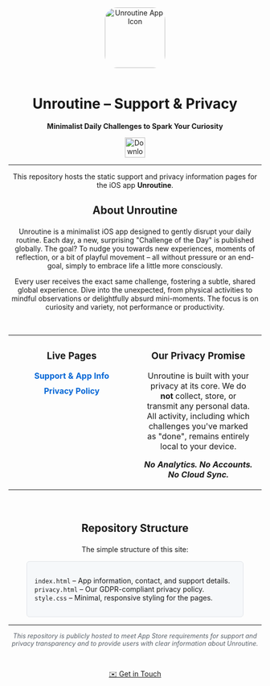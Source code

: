 <div align="center">
  <img src="YOUR_APP_ICON_URL_HERE" alt="Unroutine App Icon" width="120" height="120" style="border-radius: 20%; margin-bottom: 15px;">
  <h1>Unroutine – Support & Privacy</h1>
  <p>
    <strong>Minimalist Daily Challenges to Spark Your Curiosity</strong>
  </p>
  <p>
    <a href="YOUR_APP_STORE_LINK_HERE_WHEN_READY">
      <img src="https://developer.apple.com/assets/elements/badges/download-on-the-app-store.svg" alt="Download on the App Store" height="40">
    </a>
  </p>
</div>

<hr>

<p align="center">
  This repository hosts the static support and privacy information pages for the iOS app <strong>Unroutine</strong>.
</p>

## <p align="center">About Unroutine</p>

<p align="center">
  Unroutine is a minimalist iOS app designed to gently disrupt your daily routine. Each day, a new, surprising "Challenge of the Day" is published globally. The goal? To nudge you towards new experiences, moments of reflection, or a bit of playful movement – all without pressure or an end-goal, simply to embrace life a little more consciously.
</p>
<p align="center">
  Every user receives the exact same challenge, fostering a subtle, shared global experience. Dive into the unexpected, from physical activities to mindful observations or delightfully absurd mini-moments. The focus is on curiosity and variety, not performance or productivity.
</p>

<br>

<table width="100%">
  <tr>
    <td width="50%" valign="top">
      <h3 align="center">Live Pages</h3>
      <ul style="list-style-type: none; padding-left: 0; text-align: center;">
        <li style="margin-bottom: 10px;">
          <a href="https://julialti.github.io/Unroutine/" style="text-decoration: none; color: #0366d6; font-weight: bold;">
            Support & App Info
          </a>
        </li>
        <li>
          <a href="https://julialti.github.io/Unroutine/privacy.html" style="text-decoration: none; color: #0366d6; font-weight: bold;">
            Privacy Policy
          </a>
        </li>
      </ul>
    </td>
    <td width="50%" valign="top">
      <h3 align="center">Our Privacy Promise</h3>
      <p align="center" style="padding: 0 15px;">
        Unroutine is built with your privacy at its core. We do <strong>not</strong> collect, store, or transmit any personal data. All activity, including which challenges you've marked as "done", remains entirely local to your device.
      </p>
      <p align="center" style="font-weight: bold;">
        <em>No Analytics. No Accounts. No Cloud Sync.</em>
      </p>
    </td>
  </tr>
</table>

<br>

## <p align="center">Repository Structure</p>
<p align="center">The simple structure of this site:</p>

<div style="background-color: #f6f8fa; border: 1px solid #e1e4e8; border-radius: 6px; padding: 15px; margin: 15px auto; max-width: 400px;">
  <ul style="list-style-type: none; padding-left: 0;">
    <li><code>index.html</code> – App information, contact, and support details.</li>
    <li><code>privacy.html</code> – Our GDPR-compliant privacy policy.</li>
    <li><code>style.css</code> – Minimal, responsive styling for the pages.</li>
  </ul>
</div>

<hr>

<p align="center" style="font-size: 0.9em; color: #586069;">
  <em>This repository is publicly hosted to meet App Store requirements for support and privacy transparency and to provide users with clear information about Unroutine.</em>
</p>
<br>
<p align="center">
  <a href="YOUR_CONTACT_EMAIL_LINK_OR_OTHER_CONTACT_METHOD">✉️ Get in Touch</a>
</p>
